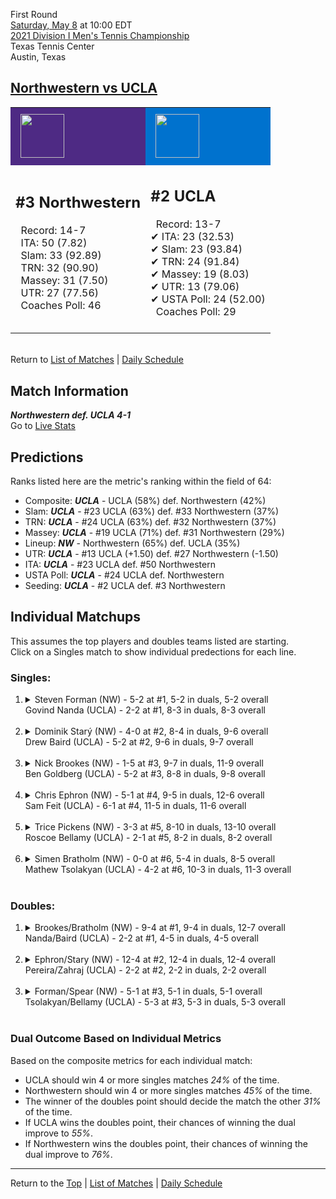 First Round[](#top)<a name="top"></a>  
[Saturday, May 8](../../schedule/05-08.md) at 10:00 EDT  
[2021 Division I Men's Tennis Championship](../index.md)  
Texas Tennis Center  
Austin, Texas  
## [Northwestern vs UCLA](https://www.ncaa.com/game/5833384)  

<table><tr style="background-color: #d9d9d9 !important"><td style="background-color: #4E2A84 !important"><img src="https://www.ncaa.com/sites/default/files/images/logos/schools/n/northwestern.70.png" width="70" height="70" style="padding: 8px;" /></td><td style="background-color: #0072CE !important"><img src="https://www.ncaa.com/sites/default/files/images/logos/schools/u/ucla.70.png" width="70" height="70" style="padding: 8px;" /></td></tr><tr>
<td>  

<h2>#3 Northwestern</h2>  
&nbsp; Record: 14-7<br>  
&nbsp; ITA: 50 (7.82)<br>  
&nbsp; Slam: 33 (92.89)<br>  
&nbsp; TRN: 32 (90.90)<br>  
&nbsp; Massey: 31 (7.50)<br>  
&nbsp; UTR: 27 (77.56)<br>  
&nbsp; Coaches Poll: 46<br>  
<br>  

</td>
<td>  

<h2>#2 UCLA</h2>  
&nbsp; Record: 13-7<br>  
&#10004; ITA: 23 (32.53)<br>  
&#10004; Slam: 23 (93.84)<br>  
&#10004; TRN: 24 (91.84)<br>  
&#10004; Massey: 19 (8.03)<br>  
&#10004; UTR: 13 (79.06)<br>  
&#10004; USTA Poll: 24 (52.00)<br>  
&nbsp; Coaches Poll: 29<br>  
<br>  

</td>
</tr></table>  


<br>Return to [List of Matches](../index.md) &#124; [Daily Schedule](../../schedule/05-08.md)

## Match Information  
***Northwestern def. UCLA 4-1***  
Go to [Live Stats](http://sidearmstats.com/texas/mtennis/xlive.htm)  

## Predictions  

Ranks listed here are the metric's ranking within the field of 64:  
- Composite: ***UCLA*** - UCLA (58%) def. Northwestern (42%)  
- Slam: ***UCLA*** - #23 UCLA (63%) def. #33 Northwestern (37%)  
- TRN: ***UCLA*** - #24 UCLA (63%) def. #32 Northwestern (37%)  
- Massey: ***UCLA*** - #19 UCLA (71%) def. #31 Northwestern (29%)  
- Lineup: ***NW*** - Northwestern (65%) def. UCLA (35%)  
- UTR: ***UCLA*** - #13 UCLA (+1.50) def. #27 Northwestern (-1.50)  
- ITA: ***UCLA*** - #23 UCLA def. #50 Northwestern  
- USTA Poll: ***UCLA*** - #24 UCLA def. Northwestern  
- Seeding: ***UCLA*** - #2 UCLA def. #3 Northwestern  

## Individual Matchups  
This assumes the top players and doubles teams listed are starting.  
Click on a Singles match to show individual predections for each line.  

### Singles:  

<ol>
<li><details>
<summary markdown="span">Steven Forman (NW) - 5-2 at #1, 5-2 in duals, 5-2 overall<br>Govind Nanda (UCLA) - 2-2 at #1, 8-3 in duals, 8-3 overall</summary>
<h4>Predictions</h4><ul>
<li>Composite: <b><i>UCLA</i></b> - Nanda (59%) def. Forman (41%)</li>  
<li>Slam: <b><i>UCLA</i></b> - Nanda (50%) def. Forman (50%)</li>  
<li>TRN: <b><i>NW</i></b> - Forman (57%) def. Nanda (43%)</li>  
<li>Massey: <b><i>UCLA</i></b> - Nanda (60%) def. Forman (40%)</li>  
<li>UTR: <b><i>UCLA</i></b> - Nanda (85%) def. Forman (15%)</li>  
<li>ITA: <b><i>UCLA</i></b> - Nanda (4.24) def. Forman (2.23)</li>  
</ul>
</details>&nbsp;</li>
<li><details>
<summary markdown="span">Dominik Starý (NW) - 4-0 at #2, 8-4 in duals, 9-6 overall<br>Drew Baird (UCLA) - 5-2 at #2, 9-6 in duals, 9-7 overall</summary>
<h4>Predictions</h4><ul>
<li>Composite: <b><i>NW</i></b> - Starý (63%) def. Baird (37%)</li>  
<li>Slam: <b><i>NW</i></b> - Starý (75%) def. Baird (25%)</li>  
<li>TRN: <b><i>NW</i></b> - Starý (76%) def. Baird (24%)</li>  
<li>Massey: <b><i>NW</i></b> - Starý (67%) def. Baird (33%)</li>  
<li>UTR: <b><i>UCLA</i></b> - Baird (66%) def. Starý (34%)</li>  
<li>ITA: <b><i>UCLA</i></b> - Baird (3.85) def. Starý (2.05)</li>  
</ul>
</details>&nbsp;</li>
<li><details>
<summary markdown="span">Nick Brookes (NW) - 1-5 at #3, 9-7 in duals, 11-9 overall<br>Ben Goldberg (UCLA) - 5-2 at #3, 8-8 in duals, 9-8 overall</summary>
<h4>Predictions</h4><ul>
<li>Composite: <b><i>NW</i></b> - Brookes (65%) def. Goldberg (35%)</li>  
<li>Slam: <b><i>NW</i></b> - Brookes (68%) def. Goldberg (32%)</li>  
<li>TRN: <b><i>NW</i></b> - Brookes (55%) def. Goldberg (45%)</li>  
<li>Massey: <b><i>NW</i></b> - Brookes (62%) def. Goldberg (38%)</li>  
<li>UTR: <b><i>NW</i></b> - Brookes (76%) def. Goldberg (24%)</li>  
<li>ITA: <b><i>UCLA</i></b> - Goldberg (1.97) def. Brookes (1.58)</li>  
</ul>
</details>&nbsp;</li>
<li><details>
<summary markdown="span">Chris Ephron (NW) - 5-1 at #4, 9-5 in duals, 12-6 overall<br>Sam Feit (UCLA) - 6-1 at #4, 11-5 in duals, 11-6 overall</summary>
<h4>Predictions</h4><ul>
<li>Composite: <b><i>NW</i></b> - Ephron (53%) def. Feit (47%)</li>  
<li>Slam: <b><i>NW</i></b> - Ephron (66%) def. Feit (34%)</li>  
<li>TRN: <b><i>NW</i></b> - Ephron (52%) def. Feit (48%)</li>  
<li>Massey: <b><i>NW</i></b> - Ephron (51%) def. Feit (49%)</li>  
<li>UTR: <b><i>UCLA</i></b> - Feit (56%) def. Ephron (44%)</li>  
<li>ITA: <b><i>NW</i></b> - Ephron (2.01) def. Feit (1.91)</li>  
</ul>
</details>&nbsp;</li>
<li><details>
<summary markdown="span">Trice Pickens (NW) - 3-3 at #5, 8-10 in duals, 13-10 overall<br>Roscoe Bellamy (UCLA) - 2-1 at #5, 8-2 in duals, 8-2 overall</summary>
<h4>Predictions</h4><ul>
<li>Composite: <b><i>NW</i></b> - Pickens (51%) def. Bellamy (49%)</li>  
<li>Slam: <b><i>NW</i></b> - Pickens (72%) def. Bellamy (28%)</li>  
<li>TRN: <b><i>NW</i></b> - Pickens (64%) def. Bellamy (36%)</li>  
<li>Massey: <b><i>UCLA</i></b> - Bellamy (55%) def. Pickens (45%)</li>  
<li>UTR: <b><i>UCLA</i></b> - Bellamy (81%) def. Pickens (19%)</li>  
<li>ITA: <b><i>UCLA</i></b> - Bellamy (2.89) def. Pickens (1.58)</li>  
</ul>
</details>&nbsp;</li>
<li><details>
<summary markdown="span">Simen Bratholm (NW) - 0-0 at #6, 5-4 in duals, 8-5 overall<br>Mathew Tsolakyan (UCLA) - 4-2 at #6, 10-3 in duals, 11-3 overall</summary>
<h4>Predictions</h4><ul>
<li>Composite: <b><i>NW</i></b> - Bratholm (59%) def. Tsolakyan (41%)</li>  
<li>Slam: <b><i>NW</i></b> - Bratholm (68%) def. Tsolakyan (32%)</li>  
<li>TRN: <b><i>NW</i></b> - Bratholm (70%) def. Tsolakyan (30%)</li>  
<li>Massey: <b><i>NW</i></b> - Bratholm (63%) def. Tsolakyan (37%)</li>  
<li>UTR: <b><i>UCLA</i></b> - Tsolakyan (62%) def. Bratholm (38%)</li>  
<li>ITA: <b><i>UCLA</i></b> - Tsolakyan (2.57) def. Bratholm (2.06)</li>  
</ul>
</details>&nbsp;</li>
</ol>

### Doubles:  

<ol>
<li><details>
<summary markdown="span">Brookes/Bratholm (NW) - 9-4 at #1, 9-4 in duals, 12-7 overall<br>Nanda/Baird (UCLA) - 2-2 at #1, 4-5 in duals, 4-5 overall</summary>
<br>Sorry, we don't have any metrics for this match
</details>&nbsp;</li>
<li><details>
<summary markdown="span">Ephron/Stary (NW) - 12-4 at #2, 12-4 in duals, 12-4 overall<br>Pereira/Zahraj (UCLA) - 2-2 at #2, 2-2 in duals, 2-2 overall</summary>
<br>Sorry, we don't have any metrics for this match
</details>&nbsp;</li>
<li><details>
<summary markdown="span">Forman/Spear (NW) - 5-1 at #3, 5-1 in duals, 5-1 overall<br>Tsolakyan/Bellamy (UCLA) - 5-3 at #3, 5-3 in duals, 5-3 overall</summary>
<br>Sorry, we don't have any metrics for this match
</details>&nbsp;</li>
</ol>

### Dual Outcome Based on Individual Metrics  
  
Based on the composite metrics for each individual match:  
- UCLA should win 4 or more singles matches *24%* of the time.  
- Northwestern should win 4 or more singles matches *45%* of the time.  
- The winner of the doubles point should decide the match the other *31%* of the time.  
- If UCLA wins the doubles point, their chances of winning the dual improve to *55%*.  
- If Northwestern wins the doubles point, their chances of winning the dual improve to *76%*.  
  
------

Return to the [Top](#top) &#124; [List of Matches](../index.md) &#124; [Daily Schedule](../../schedule/05-08.md)  
